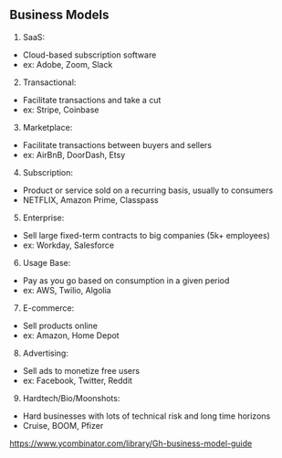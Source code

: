 ## Business Models
1) SaaS: 
- Cloud-based subscription software
- ex: Adobe, Zoom, Slack
2) Transactional:
- Facilitate transactions and take a cut
- ex: Stripe, Coinbase
3) Marketplace: 
- Facilitate transactions between buyers and sellers
- ex: AirBnB, DoorDash, Etsy
4) Subscription:
- Product or service sold on a recurring basis, usually to consumers
- NETFLIX, Amazon Prime, Classpass
5) Enterprise:
- Sell large fixed-term contracts to big companies (5k+ employees)
- ex: Workday, Salesforce
6) Usage Base:
-  Pay as you go based on consumption in a given period
- ex: AWS, Twilio, Algolia
7) E-commerce:
- Sell products online
- ex: Amazon, Home Depot
8) Advertising: 
- Sell ads to monetize free users
- ex: Facebook, Twitter, Reddit
9) Hardtech/Bio/Moonshots: 
- Hard businesses with lots of technical risk and long time horizons
- Cruise, BOOM, Pfizer


https://www.ycombinator.com/library/Gh-business-model-guide
